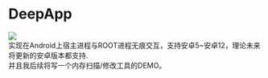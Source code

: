 # DeepApp
[![](https://jitpack.io/v/xw103/DeepApp.svg)](https://jitpack.io/#xw103/DeepApp)
<br>
实现在Android上宿主进程与ROOT进程无痕交互，支持安卓5~安卓12，理论未来将更新的安卓版本都支持.
<br>
并且我后续将写一个内存扫描/修改工具的DEMO。
